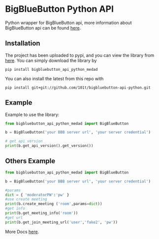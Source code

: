 # BigBlueButton Python API

Python wrapper for BigBlueButton api, more information about BigBlueButton api can be found [here](http://docs.bigbluebutton.org/dev/api.html 'API doc').

## Installation
The project has been uploaded to pypi, and you can view the library from [here](https://pypi.org/project/bigbluebutton-api-python/ 'pypi'). You can simply download the library by
```shell
pip install bigbluebutton_api_python_medad
```

You can also install the latest from this repo with
```shell
pip install git+git://github.com/101t/bigbluebutton-api-python.git
```


## Example
Example to use the library:
```python
from bigbluebutton_api_python_medad import BigBlueButton

b = BigBlueButton('your BBB server url', 'your server credential')

# get api version
print(b.get_api_version().get_version())
```
## Others Example

```python
from bigbluebutton_api_python_medad import BigBlueButton

b = BigBlueButton('your BBB server url', 'your server credential')

#params
dict = { 'moderatorPW':'pw' }
#use create meeting
print(b.create_meeting ('room',params=dict))
#get info
print(b.get_meeting_info('room'))
#get url
print(b.get_join_meeting_url('user','fake2', 'pw'))
```
More Docs [here](https://www.pydoc.io/pypi/bigbluebutton-api-python-0.0.2/autoapi/bigbluebutton/index.html).

